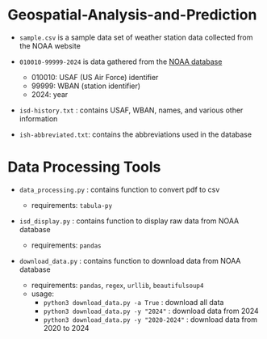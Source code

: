# Geospatial-Analysis-and-Prediction

- `sample.csv` is a sample data set of weather station data collected from the NOAA website

- `010010-99999-2024` is data gathered from the [NOAA database](https://www.ncei.noaa.gov/pub/data/noaa/)
	- 010010: USAF (US Air Force) identifier
	- 99999: WBAN (station identifier)
	- 2024: year
	
- `isd-history.txt` : contains USAF, WBAN, names, and various other information

- `ish-abbreviated.txt`: contains the abbreviations used in the database


# Data Processing Tools

- `data_processing.py` : contains function to convert pdf to csv
	- requirements: `tabula-py`

- `isd_display.py` : contains function to display raw data from NOAA database
	- requirements: `pandas`

- `download_data.py` : contains function to download data from NOAA database
	- requirements: `pandas`, `regex`, `urllib`, `beautifulsoup4`
	- usage:
		- `python3 download_data.py -a True` : download all data
		- `python3 download_data.py -y "2024"` : download data from 2024 
		- `python3 download_data.py -y "2020-2024"` : download data from 2020 to 2024